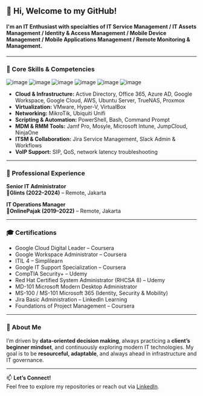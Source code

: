 ## 👋 Hi, Welcome to my GitHub! 
#### I'm an IT Enthusiast with specialties of IT Service Management / IT Assets Management / Identity & Access Management / Mobile Device Management / Mobile Applications Management / Remote Monitoring & Management.

---

### 🔧 Core Skills & Competencies

![image](https://img.shields.io/badge/Windows-0078D6?style=for-the-badge&logo=windows&logoColor=white) ![image](https://img.shields.io/badge/Linux-FCC624?style=for-the-badge&logo=linux&logoColor=black) ![image](https://img.shields.io/badge/mac%20os-000000?style=for-the-badge&logo=apple&logoColor=white)
![image](https://img.shields.io/badge/HTML5-E34F26?style=for-the-badge&logo=html5&logoColor=white) ![image](https://img.shields.io/badge/CSS3-1572B6?style=for-the-badge&logo=css3&logoColor=white) ![image](https://img.shields.io/badge/JavaScript-323330?style=for-the-badge&logo=javascript&logoColor=F7DF1E)

- **Cloud & Infrastructure:** Active Directory, Office 365, Azure AD, Google Workspace, Google Cloud, AWS, Ubuntu Server, TrueNAS, Proxmox
- **Virtualization:** VMware, Hyper-V, VirtualBox
- **Networking:** MikroTik, Ubiquiti Unifi
- **Scripting & Automation:** PowerShell, Bash, Command Prompt
- **MDM & RMM Tools:** Jamf Pro, Mosyle, Microsoft Intune, JumpCloud, NinjaOne
- **ITSM & Collaboration:** Jira Service Management, Slack Admin & Workflows
- **VoIP Support:** SIP, QoS, network latency troubleshooting

---

### 💼 Professional Experience

**Senior IT Administrator**   
**🏢Glints (2022–2024)** – Remote, Jakarta  

**IT Operations Manager**  
**🏢OnlinePajak (2019–2022)** – Remote, Jakarta  


---

### 🎓 Certifications

- Google Cloud Digital Leader – Coursera
- Google Workspace Administrator – Coursera
- ITIL 4 – Simplilearn
- Google IT Support Specialization – Coursera
- CompTIA Security+ – Udemy
- Red Hat Certified System Administrator (RHCSA 8) – Udemy
- MD-101 Microsoft Modern Desktop Administrator
- MS-100 / MS-101 Microsoft 365 (Identity, Security & Mobility)
- Jira Basic Administration – LinkedIn Learning
- Foundations of Project Management – Coursera

---

### 🌟 About Me

I’m driven by **data-oriented decision making**, always practicing a **client’s beginner mindset**, and continuously exploring modern IT technologies. My goal is to be **resourceful, adaptable**, and always ahead in infrastructure and IT governance.

---

📫 **Let’s Connect!**  
Feel free to explore my repositories or reach out via [LinkedIn](https://www.linkedin.com/in/azminasrullah/).
